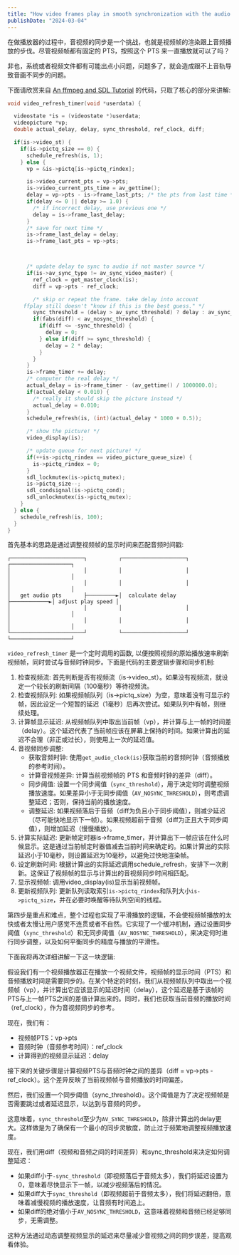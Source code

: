 ```yaml
---
title: "How video frames play in smooth synchronization with the audio track"
publishDate: "2024-03-04"
---
```


在做播放器的过程中，音视频的同步是一个挑战，也就是视频帧的渲染跟上音频播放的步伐。尽管视频帧都有固定的 PTS，按照这个 PTS 来一直播放就可以了吗？

非也，系统或者视频文件都有可能出点小问题，问题多了，就会造成跟不上音轨导致音画不同步的问题。

下面请欣赏来自 [An ffmpeg and SDL Tutorial](http://www.dranger.com/ffmpeg/tutorial05.html) 的代码，只取了核心的部分来讲解:

```c
void video_refresh_timer(void *userdata) {

  videostate *is = (videostate *)userdata;
  videopicture *vp;
  double actual_delay, delay, sync_threshold, ref_clock, diff;

  if(is->video_st) {
    if(is->pictq_size == 0) {
      schedule_refresh(is, 1);
    } else {
      vp = &is->pictq[is->pictq_rindex];

      is->video_current_pts = vp->pts;
      is->video_current_pts_time = av_gettime();
      delay = vp->pts - is->frame_last_pts; /* the pts from last time */
      if(delay <= 0 || delay >= 1.0) {
        /* if incorrect delay, use previous one */
        delay = is->frame_last_delay;
      }
      /* save for next time */
      is->frame_last_delay = delay;
      is->frame_last_pts = vp->pts;



      /* update delay to sync to audio if not master source */
      if(is->av_sync_type != av_sync_video_master) {
        ref_clock = get_master_clock(is);
        diff = vp->pts - ref_clock;

        /* skip or repeat the frame. take delay into account
     ffplay still doesn't "know if this is the best guess." */
        sync_threshold = (delay > av_sync_threshold) ? delay : av_sync_threshold;
        if(fabs(diff) < av_nosync_threshold) {
          if(diff <= -sync_threshold) {
            delay = 0;
          } else if(diff >= sync_threshold) {
            delay = 2 * delay;
          }
        }
      }
      is->frame_timer += delay;
      /* computer the real delay */
      actual_delay = is->frame_timer - (av_gettime() / 1000000.0);
      if(actual_delay < 0.010) {
        /* really it should skip the picture instead */
        actual_delay = 0.010;
      }
      schedule_refresh(is, (int)(actual_delay * 1000 + 0.5));

      /* show the picture! */
      video_display(is);

      /* update queue for next picture! */
      if(++is->pictq_rindex == video_picture_queue_size) {
        is->pictq_rindex = 0;
      }
      sdl_lockmutex(is->pictq_mutex);
      is->pictq_size--;
      sdl_condsignal(is->pictq_cond);
      sdl_unlockmutex(is->pictq_mutex);
    }
  } else {
    schedule_refresh(is, 100);
  }
}
```

首先基本的思路是通过调整视频帧的显示时间来匹配音频时间戳:


```
┌───────────────────────┐          ┌────────────────────┐             ┌───────────────────┐
│                       │          │                    │             │                   │
│                       │          │                    │             │                   │
│   get audio pts       ├─────────►│  calculate delay   ├────────────►│ adjust play speed │
│                       │          │                    │             │                   │
│                       │          │                    │             │                   │
└───────────────────────┘          └────────────────────┘             └───────────────────┘
```

`video_refresh_timer` 是一个定时调用的函数, 以便按照视频的原始播放速率刷新视频帧，同时尝试与音频时钟同步。下面是代码的主要逻辑步骤和同步机制:

1. 检查视频流: 首先判断是否有视频流（is->video_st）。如果没有视频流，就设定一个较长的刷新间隔（100毫秒）等待视频流。
2. 检查视频队列: 如果视频帧队列（is->pictq_size）为空，意味着没有可显示的帧，因此设定一个短暂的延迟（1毫秒）后再次尝试。如果队列中有帧，则继续处理。
3. 计算帧显示延迟: 从视频帧队列中取出当前帧（vp），并计算与上一帧的时间差（delay）。这个延迟代表了当前帧应该在屏幕上保持的时间。如果计算出的延迟不合理（非正或过长），则使用上一次的延迟值。
4. 音视频同步调整:
    - 获取音频时钟: 使用`get_audio_clock(is)`获取当前的音频时钟（音频播放的参考时间）。
    - 计算音视频差异: 计算当前视频帧的 PTS 和音频时钟的差异（diff）。
    - 同步阈值: 设置一个同步阈值（`sync_threshold`），用于决定何时调整视频播放速度。如果差异小于无同步阈值（`AV_NOSYNC_THRESHOLD`），则考虑调整延迟；否则，保持当前的播放速度。
    - 调整延迟: 如果视频落后于音频（diff为负且小于同步阈值），则减少延迟（尽可能快地显示下一帧）。如果视频超前于音频（diff为正且大于同步阈值），则增加延迟（慢慢播放）。
5. 计算实际延迟: 更新帧定时器is->frame_timer，并计算出下一帧应该在什么时候显示。这是通过当前帧定时器值减去当前时间来确定的。如果计算出的实际延迟小于10毫秒，则设置延迟为10毫秒，以避免过快地渲染帧。
6. 设定刷新时间: 根据计算出的实际延迟调用schedule_refresh，安排下一次刷新。这保证了视频帧的显示与计算出的音视频同步时间相匹配。
7. 显示视频帧: 调用video_display(is)显示当前视频帧。
8. 更新视频队列: 更新队列读取索引`is->pictq_rindex`和队列大小`is->pictq_size`，并在必要时唤醒等待队列空间的线程。

第四步是重点和难点，整个过程也实现了平滑播放的逻辑，不会使视频帧播放的太快或者太慢让用户感觉不连贯或者不自然。它实现了一个缓冲机制，通过设置同步阈值（`sync_threshold`）和无同步阈值（`AV_NOSYNC_THRESHOLD`），来决定何时进行同步调整，以及如何平衡同步的精度与播放的平滑性。

下面我将再次详细讲解一下这一块逻辑:

假设我们有一个视频播放器正在播放一个视频文件，视频帧的显示时间（PTS）和音频播放时间是需要同步的。在某个特定的时刻，我们从视频帧队列中取出一个视频帧（vp），并计算出它应该显示的延迟时间（delay），这个延迟是基于该帧的PTS与上一帧PTS之间的差值计算出来的。同时，我们也获取当前音频的播放时间（ref_clock），作为音视频同步的参考。

现在，我们有：

- 视频帧PTS：vp->pts
- 音频时钟（音频参考时间）：ref_clock
- 计算得到的视频显示延迟：delay

接下来的关键步骤是计算视频PTS与音频时钟之间的差异（diff = vp->pts - ref_clock）。这个差异反映了当前视频帧与音频播放的时间偏差。

然后，我们设置一个同步阈值（sync_threshold）。这个阈值是为了决定视频帧是否需要跳过或者延迟显示，以达到与音频的同步。

这意味着，`sync_threshold`至少为`AV_SYNC_THRESHOLD`，除非计算出的delay更大。这样做是为了确保有一个最小的同步灵敏度，防止过于频繁地调整视频播放速度。

现在，我们用diff（视频和音频之间的时间差异）和sync_threshold来决定如何调整延迟：

- 如果diff小于`-sync_threshold`（即视频落后于音频太多），我们将延迟设置为0，意味着尽快显示下一帧，以减少视频落后的情况。
- 如果diff大于`sync_threshold`（即视频超前于音频太多），我们将延迟翻倍，意味着减慢视频的播放速度，让音频有时间追上。
- 如果diff的绝对值小于`AV_NOSYNC_THRESHOLD`，这意味着视频和音频已经足够同步，无需调整。

这种方法通过动态调整视频显示的延迟来尽量减少音视频之间的同步误差，提高观看体验。


